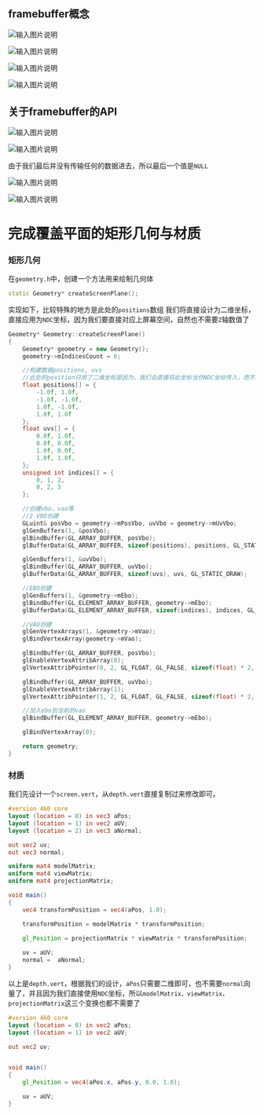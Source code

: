 ## framebuffer概念

![输入图片说明](/imgs/2025-02-12/XP5wjtAq69EFjrAx.png)

![输入图片说明](/imgs/2025-02-12/xQjgYrtFiKjrbglM.png)

![输入图片说明](/imgs/2025-02-12/7ntBrcUI7IdRxa42.png)

![输入图片说明](/imgs/2025-02-12/msLOH4AUEsrb3zIh.png)

## 关于framebuffer的API

![输入图片说明](/imgs/2025-02-12/UFLVu85I7Q43jBBJ.png)

![输入图片说明](/imgs/2025-02-13/xWF690NS8REfsKtB.png)

由于我们最后并没有传输任何的数据进去，所以最后一个值是`NULL`

![输入图片说明](/imgs/2024-10-24/uqbMnbfp9BktGoX0.png)

![输入图片说明](/imgs/2025-02-13/kaChTHPzT9Fp47y1.png)

# 完成覆盖平面的矩形几何与材质
### 矩形几何
在`geometry.h`中，创建一个方法用来绘制几何体
```cpp
static Geometry* createScreenPlane();
```
实现如下，比较特殊的地方是此处的`positions`数组
我们将直接设计为二维坐标，直接应用为`NDC`坐标，因为我们要直接对应上屏幕空间，自然也不需要`Z`轴数值了
```cpp
Geometry* Geometry::createScreenPlane()
{
	Geometry* geometry = new Geometry();
	geometry->mIndicesCount = 6;

	//构建数据positions, uvs
	//此处的position只用了二维坐标是因为，我们会直接将此坐标当作NDC坐标传入，而不是之前的三维空间坐标
	float positions[] = {
		-1.0f, 1.0f,
		-1.0f, -1.0f,
		1.0f, -1.0f,
		1.0f, 1.0f
	};
	float uvs[] = {
		0.0f, 1.0f,
		0.0f, 0.0f,
		1.0f, 0.0f,
		1.0f, 1.0f,
	};
	unsigned int indices[] = {
		0, 1, 2,
		0, 2, 3
	};

	//创建vbo，vao等
	//2 VBO创建
	GLuint& posVbo = geometry->mPosVbo, uvVbo = geometry->mUvVbo;
	glGenBuffers(1, &posVbo);
	glBindBuffer(GL_ARRAY_BUFFER, posVbo);
	glBufferData(GL_ARRAY_BUFFER, sizeof(positions), positions, GL_STATIC_DRAW);

	glGenBuffers(1, &uvVbo);
	glBindBuffer(GL_ARRAY_BUFFER, uvVbo);
	glBufferData(GL_ARRAY_BUFFER, sizeof(uvs), uvs, GL_STATIC_DRAW);

	//EBO创建
	glGenBuffers(1, &geometry->mEbo);
	glBindBuffer(GL_ELEMENT_ARRAY_BUFFER, geometry->mEbo);
	glBufferData(GL_ELEMENT_ARRAY_BUFFER, sizeof(indices), indices, GL_STATIC_DRAW);

	//VAO创建
	glGenVertexArrays(1, &geometry->mVao);
	glBindVertexArray(geometry->mVao);

	glBindBuffer(GL_ARRAY_BUFFER, posVbo);
	glEnableVertexAttribArray(0);
	glVertexAttribPointer(0, 2, GL_FLOAT, GL_FALSE, sizeof(float) * 2, (void*)0);

	glBindBuffer(GL_ARRAY_BUFFER, uvVbo);
	glEnableVertexAttribArray(1);
	glVertexAttribPointer(1, 2, GL_FLOAT, GL_FALSE, sizeof(float) * 2, (void*)0);

	//加入ebo到当前的vao
	glBindBuffer(GL_ELEMENT_ARRAY_BUFFER, geometry->mEbo);

	glBindVertexArray(0);

	return geometry;
}
```

### 材质
我们先设计一个`screen.vert`，从`depth.vert`直接复制过来修改即可。
```glsl
#version 460 core
layout (location = 0) in vec3 aPos;
layout (location = 1) in vec2 aUV;
layout (location = 2) in vec3 aNormal;

out vec2 uv;
out vec3 normal;

uniform mat4 modelMatrix;
uniform mat4 viewMatrix;
uniform mat4 projectionMatrix;

void main()
{
	vec4 transformPosition = vec4(aPos, 1.0);

	transformPosition = modelMatrix * transformPosition;

	gl_Position = projectionMatrix * viewMatrix * transformPosition;
	
	uv = aUV;
	normal =  aNormal;
}
```
以上是`depth.vert`，根据我们的设计，`aPos`只需要二维即可，也不需要`normal`向量了，并且因为我们直接使用`NDC`坐标，所以`modelMatrix，viewMatrix，projectionMatrix`这三个变换也都不需要了
```glsl
#version 460 core
layout (location = 0) in vec2 aPos;
layout (location = 1) in vec2 aUV;

out vec2 uv;


void main()
{
	gl_Position = vec4(aPos.x, aPos.y, 0.0, 1.0);

	uv = aUV;
}
```
<!--stackedit_data:
eyJoaXN0b3J5IjpbMTEyNzMxMDI2OSwyODU3NTM4NzEsLTc4ND
IzMjIxMCwyMDAxNTI3ODQsMzkxNjIyMzcwLC0xNTQ5ODE2NzM4
XX0=
-->